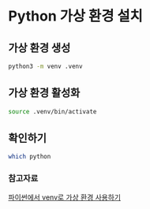 # Python 가상 환경 설치

## 가상 환경 생성

```bash
python3 -m venv .venv
```

## 가상 환경 활성화

```bash
source .venv/bin/activate
```

## 확인하기

```bash
which python
```

### 참고자료

[파이썬에서 venv로 가상 환경 사용하기](https://www.daleseo.com/python-venv/)
